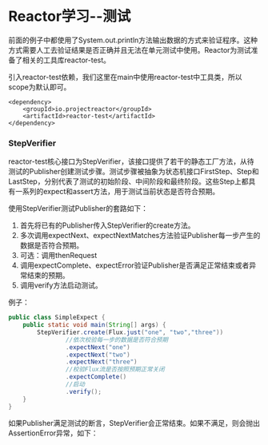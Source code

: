 # Reactor学习--测试

前面的例子中都使用了System.out.println方法输出数据的方式来验证程序。这种方式需要人工去验证结果是否正确并且无法在单元测试中使用。Reactor为测试准备了相关的工具库reactor-test。

引入reactor-test依赖，我们这里在main中使用reactor-test中工具类，所以scope为默认即可。

```
<dependency>
    <groupId>io.projectreactor</groupId>
    <artifactId>reactor-test</artifactId>
</dependency>
```

### StepVerifier

reactor-test核心接口为StepVerifier，该接口提供了若干的静态工厂方法，从待测试的Publisher创建测试步骤。测试步骤被抽象为状态机接口FirstStep、Step和LastStep，分别代表了测试的初始阶段、中间阶段和最终阶段。这些Step上都具有一系列的expect和assert方法，用于测试当前状态是否符合预期。

使用StepVerifier测试Publisher的套路如下：

1. 首先将已有的Publisher传入StepVerifier的create方法。
2. 多次调用expectNext、expectNextMatches方法验证Publisher每一步产生的数据是否符合预期。
3. 可选：调用thenRequest
4. 调用expectComplete、expectError验证Publisher是否满足正常结束或者异常结束的预期。
5. 调用verify方法启动测试。

例子：

```java
public class SimpleExpect {
    public static void main(String[] args) {
        StepVerifier.create(Flux.just("one", "two","three"))
                //依次校验每一步的数据是否符合预期
                .expectNext("one")
                .expectNext("two")
                .expectNext("three")
                //校验Flux流是否按照预期正常关闭
                .expectComplete()
                //启动
                .verify();
    }
}
```

如果Publisher满足测试的断言，StepVerifier会正常结束。如果不满足，则会抛出AssertionError异常，如下：



